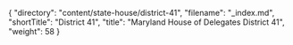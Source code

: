 {
  "directory": "content/state-house/district-41",
  "filename": "_index.md",
  "shortTitle": "District 41",
  "title": "Maryland House of Delegates District 41",
  "weight": 58
}
